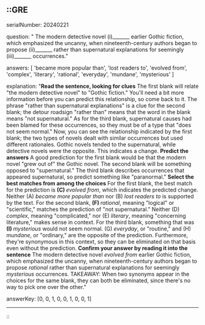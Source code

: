 ::GRE
---

serialNumber: 20240221

question: " The modern detective novel (i)_______ earlier Gothic fiction, which emphasized the uncanny, when nineteenth-century authors began to propose (ii)_______ rather than supernatural explanations for seemingly (iii)_______ occurrences."

answers: [
  'became more popular than',
  'lost readers to',
  'evolved from',
  'complex',
  'literary',
  'rational',
  'everyday',
  'mundane',
  'mysterious'
]

explanation: "<strong>Read the sentence, looking for clues</strong> The first blank will relate \"the modern detective novel\" to \"Gothic fiction.\" You'll need a bit more information before you can predict this relationship, so come back to it. The phrase \"rather than supernatural explanations\" is a clue for the second blank; the detour roadsign \"rather than\" means that the word in the blank means \"not supernatural.\" As for the third blank, supernatural causes had been blamed for these occurrences, so they must be of a type that \"does not seem normal.\" Now, you can see the relationship indicated by the first blank; the two types of novels dealt with similar occurrences but used different rationales. Gothic novels tended to the supernatural, while detective novels were the opposite. This indicates a change. <strong>Predict the answers</strong> A good prediction for the first blank would be that the modern novel \"grew out of\" the Gothic novel. The second blank will be something opposed to \"supernatural.\" The third blank describes occurrences that appeared supernatural, so predict something like \"paranormal.\" <strong>Select the best matches from among the choices</strong> For the first blank, the best match for the prediction is <strong>(C) </strong><i>evolved from</i>, which indicates the predicted change. Neither (A) <i>became more popular than</i> nor (B) <i>lost readers to</i> is supported by the text. For the second blank, <strong>(F) </strong><i>rational</i>, meaning \"logical\" or \"scientific,\" matches the prediction of \"not supernatural.\" Neither (D) <i>complex</i>, meaning \"complicated,\" nor (E) <i>literary</i>, meaning \"concerning literature,\" makes sense in context. For the third blank, something that was <strong>(I) </strong><i>mysterious</i> would not seem normal. (G) <i>everyday</i>, or \"routine,\" and (H) <i>mundane</i>, or \"ordinary,\" are the opposite of the prediction. Furthermore, they're synonymous in this context, so they can be eliminated on that basis even without the prediction. <strong>Confirm your answer by reading it into the sentence</strong> The modern detective novel <i>evolved from</i> earlier Gothic fiction, which emphasized the uncanny, when nineteenth-century authors began to propose <i>rational</i> rather than supernatural explanations for seemingly <i>mysterious</i> occurrences. TAKEAWAY: When two synonyms appear in the choices for the same blank, they can both be eliminated, since there's no way to pick one over the other."

answerKey: [0, 0, 1, 0, 0, 1, 0, 0, 1]

---
::